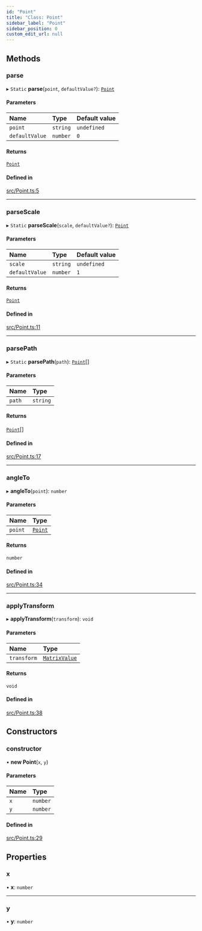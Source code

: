 ```yaml
---
id: "Point"
title: "Class: Point"
sidebar_label: "Point"
sidebar_position: 0
custom_edit_url: null
---
```


## Methods

### parse

▸ `Static` **parse**(`point`, `defaultValue?`): [`Point`](Point.md)

#### Parameters

| Name | Type | Default value |
| :------ | :------ | :------ |
| `point` | `string` | `undefined` |
| `defaultValue` | `number` | `0` |

#### Returns

[`Point`](Point.md)

#### Defined in

[src/Point.ts:5](https://github.com/canvg/canvg/blob/5c58ee8/src/Point.ts#L5)

___

### parseScale

▸ `Static` **parseScale**(`scale`, `defaultValue?`): [`Point`](Point.md)

#### Parameters

| Name | Type | Default value |
| :------ | :------ | :------ |
| `scale` | `string` | `undefined` |
| `defaultValue` | `number` | `1` |

#### Returns

[`Point`](Point.md)

#### Defined in

[src/Point.ts:11](https://github.com/canvg/canvg/blob/5c58ee8/src/Point.ts#L11)

___

### parsePath

▸ `Static` **parsePath**(`path`): [`Point`](Point.md)[]

#### Parameters

| Name | Type |
| :------ | :------ |
| `path` | `string` |

#### Returns

[`Point`](Point.md)[]

#### Defined in

[src/Point.ts:17](https://github.com/canvg/canvg/blob/5c58ee8/src/Point.ts#L17)

___

### angleTo

▸ **angleTo**(`point`): `number`

#### Parameters

| Name | Type |
| :------ | :------ |
| `point` | [`Point`](Point.md) |

#### Returns

`number`

#### Defined in

[src/Point.ts:34](https://github.com/canvg/canvg/blob/5c58ee8/src/Point.ts#L34)

___

### applyTransform

▸ **applyTransform**(`transform`): `void`

#### Parameters

| Name | Type |
| :------ | :------ |
| `transform` | [`MatrixValue`](../#matrixvalue) |

#### Returns

`void`

#### Defined in

[src/Point.ts:38](https://github.com/canvg/canvg/blob/5c58ee8/src/Point.ts#L38)

## Constructors

### constructor

• **new Point**(`x`, `y`)

#### Parameters

| Name | Type |
| :------ | :------ |
| `x` | `number` |
| `y` | `number` |

#### Defined in

[src/Point.ts:29](https://github.com/canvg/canvg/blob/5c58ee8/src/Point.ts#L29)

## Properties

### x

• **x**: `number`

___

### y

• **y**: `number`
